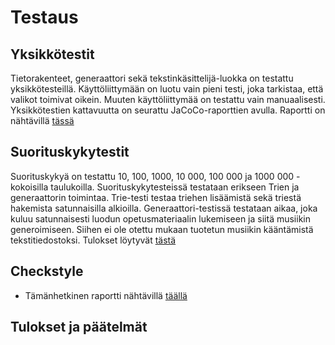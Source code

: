# Testaus

## Yksikkötestit
Tietorakenteet, generaattori sekä tekstinkäsittelijä-luokka on testattu yksikkötesteillä. Käyttöliittymään on luotu vain pieni testi, joka tarkistaa, että valikot toimivat oikein. Muuten käyttöliittymää on testattu vain manuaalisesti. Yksikkötestien kattavuutta on seurattu JaCoCo-raporttien avulla. Raportti on nähtävillä [tässä](https://github.com/TuuliTG/tiralabra-markov-musageneraattori/blob/master/tiralabra-markov-musageneraattori/kuvatJaTestitulokset/JaCoCo%20raportti.png)

## Suorituskykytestit
Suorituskykyä on testattu 10, 100, 1000, 10 000, 100 000 ja 1000 000 -kokoisilla taulukoilla. Suorituskykytesteissä testataan erikseen Trien ja generaattorin toimintaa. Trie-testi testaa triehen lisäämistä sekä triestä hakemista satunnaisilla alkioilla. Generaattori-testissä testataan aikaa, joka kuluu satunnaisesti luodun opetusmateriaalin lukemiseen ja siitä musiikin generoimiseen. Siihen ei ole otettu mukaan tuotetun musiikin kääntämistä tekstitiedostoksi. 
Tulokset löytyvät [tästä](https://github.com/TuuliTG/tiralabra-markov-musageneraattori/blob/master/tiralabra-markov-musageneraattori/kuvatJaTestitulokset/Suorituskykytestien%20tuloksia.png)

## Checkstyle
* Tämänhetkinen raportti nähtävillä [täällä](https://github.com/TuuliTG/tiralabra-markov-musageneraattori/blob/master/tiralabra-markov-musageneraattori/kuvatJaTestitulokset/CheckStyleRaportti2509.png)

## Tulokset ja päätelmät